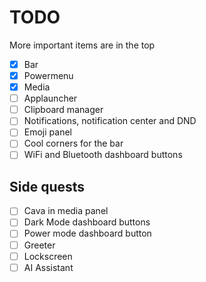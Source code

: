 # TODO
More important items are in the top
- [x] Bar
- [x] Powermenu
- [x] Media
- [ ] Applauncher
- [ ] Clipboard manager
- [ ] Notifications, notification center and DND
- [ ] Emoji panel
- [ ] Cool corners for the bar
- [ ] WiFi and Bluetooth dashboard buttons

## Side quests
- [ ] Cava in media panel
- [ ] Dark Mode dashboard buttons
- [ ] Power mode dashboard button
- [ ] Greeter
- [ ] Lockscreen
- [ ] AI Assistant
